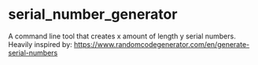 # serial_number_generator
A command line tool that creates x amount of length y serial numbers.  Heavily
inspired by: https://www.randomcodegenerator.com/en/generate-serial-numbers

